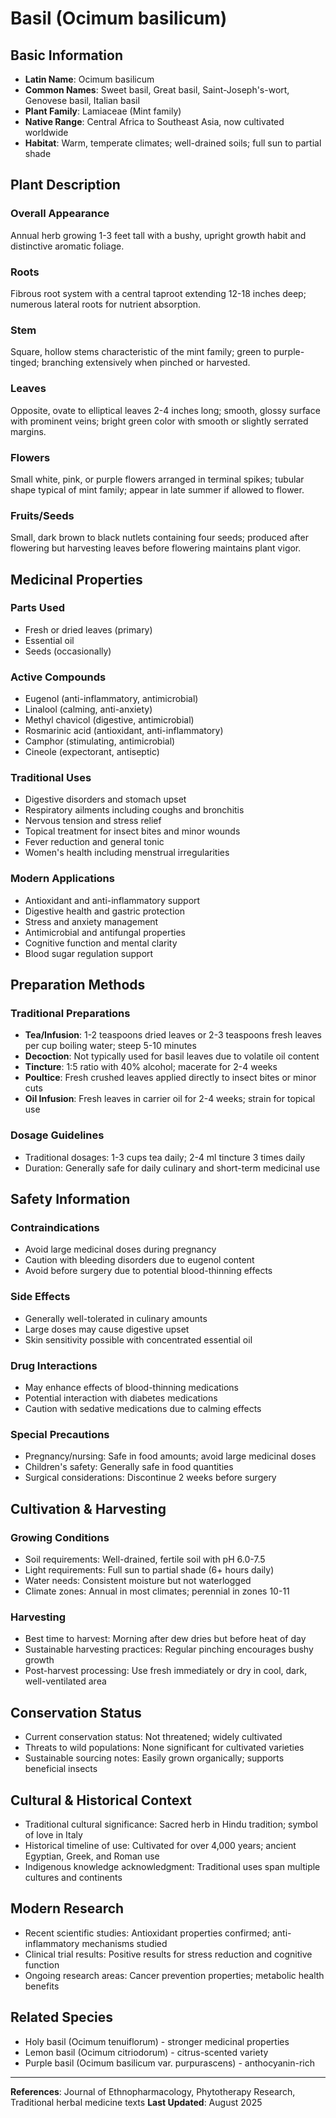 # Basil (Ocimum basilicum)

## Basic Information
- **Latin Name**: Ocimum basilicum
- **Common Names**: Sweet basil, Great basil, Saint-Joseph's-wort, Genovese basil, Italian basil
- **Plant Family**: Lamiaceae (Mint family)
- **Native Range**: Central Africa to Southeast Asia, now cultivated worldwide
- **Habitat**: Warm, temperate climates; well-drained soils; full sun to partial shade

## Plant Description

### Overall Appearance
Annual herb growing 1-3 feet tall with a bushy, upright growth habit and distinctive aromatic foliage.

### Roots
Fibrous root system with a central taproot extending 12-18 inches deep; numerous lateral roots for nutrient absorption.

### Stem
Square, hollow stems characteristic of the mint family; green to purple-tinged; branching extensively when pinched or harvested.

### Leaves
Opposite, ovate to elliptical leaves 2-4 inches long; smooth, glossy surface with prominent veins; bright green color with smooth or slightly serrated margins.

### Flowers
Small white, pink, or purple flowers arranged in terminal spikes; tubular shape typical of mint family; appear in late summer if allowed to flower.

### Fruits/Seeds
Small, dark brown to black nutlets containing four seeds; produced after flowering but harvesting leaves before flowering maintains plant vigor.

## Medicinal Properties

### Parts Used
- Fresh or dried leaves (primary)
- Essential oil
- Seeds (occasionally)

### Active Compounds
- Eugenol (anti-inflammatory, antimicrobial)
- Linalool (calming, anti-anxiety)
- Methyl chavicol (digestive, antimicrobial)
- Rosmarinic acid (antioxidant, anti-inflammatory)
- Camphor (stimulating, antimicrobial)
- Cineole (expectorant, antiseptic)

### Traditional Uses
- Digestive disorders and stomach upset
- Respiratory ailments including coughs and bronchitis
- Nervous tension and stress relief
- Topical treatment for insect bites and minor wounds
- Fever reduction and general tonic
- Women's health including menstrual irregularities

### Modern Applications
- Antioxidant and anti-inflammatory support
- Digestive health and gastric protection
- Stress and anxiety management
- Antimicrobial and antifungal properties
- Cognitive function and mental clarity
- Blood sugar regulation support

## Preparation Methods

### Traditional Preparations
- **Tea/Infusion**: 1-2 teaspoons dried leaves or 2-3 teaspoons fresh leaves per cup boiling water; steep 5-10 minutes
- **Decoction**: Not typically used for basil leaves due to volatile oil content
- **Tincture**: 1:5 ratio with 40% alcohol; macerate for 2-4 weeks
- **Poultice**: Fresh crushed leaves applied directly to insect bites or minor cuts
- **Oil Infusion**: Fresh leaves in carrier oil for 2-4 weeks; strain for topical use

### Dosage Guidelines
- Traditional dosages: 1-3 cups tea daily; 2-4 ml tincture 3 times daily
- Duration: Generally safe for daily culinary and short-term medicinal use

## Safety Information

### Contraindications
- Avoid large medicinal doses during pregnancy
- Caution with bleeding disorders due to eugenol content
- Avoid before surgery due to potential blood-thinning effects

### Side Effects
- Generally well-tolerated in culinary amounts
- Large doses may cause digestive upset
- Skin sensitivity possible with concentrated essential oil

### Drug Interactions
- May enhance effects of blood-thinning medications
- Potential interaction with diabetes medications
- Caution with sedative medications due to calming effects

### Special Precautions
- Pregnancy/nursing: Safe in food amounts; avoid large medicinal doses
- Children's safety: Generally safe in food quantities
- Surgical considerations: Discontinue 2 weeks before surgery

## Cultivation & Harvesting

### Growing Conditions
- Soil requirements: Well-drained, fertile soil with pH 6.0-7.5
- Light requirements: Full sun to partial shade (6+ hours daily)
- Water needs: Consistent moisture but not waterlogged
- Climate zones: Annual in most climates; perennial in zones 10-11

### Harvesting
- Best time to harvest: Morning after dew dries but before heat of day
- Sustainable harvesting practices: Regular pinching encourages bushy growth
- Post-harvest processing: Use fresh immediately or dry in cool, dark, well-ventilated area

## Conservation Status
- Current conservation status: Not threatened; widely cultivated
- Threats to wild populations: None significant for cultivated varieties
- Sustainable sourcing notes: Easily grown organically; supports beneficial insects

## Cultural & Historical Context
- Traditional cultural significance: Sacred herb in Hindu tradition; symbol of love in Italy
- Historical timeline of use: Cultivated for over 4,000 years; ancient Egyptian, Greek, and Roman use
- Indigenous knowledge acknowledgment: Traditional uses span multiple cultures and continents

## Modern Research
- Recent scientific studies: Antioxidant properties confirmed; anti-inflammatory mechanisms studied
- Clinical trial results: Positive results for stress reduction and cognitive function
- Ongoing research areas: Cancer prevention properties; metabolic health benefits

## Related Species
- Holy basil (Ocimum tenuiflorum) - stronger medicinal properties
- Lemon basil (Ocimum citriodorum) - citrus-scented variety
- Purple basil (Ocimum basilicum var. purpurascens) - anthocyanin-rich

---

**References**: Journal of Ethnopharmacology, Phytotherapy Research, Traditional herbal medicine texts
**Last Updated**: August 2025